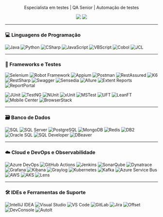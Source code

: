 <p align="center">Especialista em testes | QA Senior | Automação de testes</p>

<p align="center">
  <a href="https://github.com/cremope"><img src="https://img.shields.io/badge/GitHub-000?style=flat&logo=github&logoColor=white" /></a>
  <a href="mailto:novoa.lopez@gmail.com"><img src="https://img.shields.io/badge/Gmail-D14836?style=flat&logo=gmail&logoColor=white" /></a>
</p>

---

### 💻 Linguagens de Programação

![Java](https://img.shields.io/badge/Java-ED8B00?style=flat&logo=java&logoColor=white)
![Python](https://img.shields.io/badge/Python-3776AB?style=flat&logo=python&logoColor=white)
![CSharp](https://img.shields.io/badge/C%23-239120?style=flat&logo=c-sharp&logoColor=white)
![JavaScript](https://img.shields.io/badge/JavaScript-F7DF1E?style=flat&logo=javascript&logoColor=black)
![VBScript](https://img.shields.io/badge/VBScript-800000?style=flat&logo=windows&logoColor=white)
![Cobol](https://img.shields.io/badge/COBOL-4454A4?style=flat&logo=ibm&logoColor=white)
![JCL](https://img.shields.io/badge/JCL-0080FF?style=flat&logoColor=white)

---

### 🧪 Frameworks e Testes

![Selenium](https://img.shields.io/badge/Selenium-43B02A?style=flat&logo=selenium&logoColor=white)
![Robot Framework](https://img.shields.io/badge/Robot_Framework-grey?style=flat&logo=robotframework&logoColor=white)
![Appium](https://img.shields.io/badge/Appium-47226C?style=flat&logo=appium&logoColor=white)
![Postman](https://img.shields.io/badge/Postman-FF6C37?style=flat&logo=postman&logoColor=white)
![RestAssured](https://img.shields.io/badge/RestAssured-6C6C6C?style=flat)
![K6](https://img.shields.io/badge/K6-7D64FF?style=flat&logo=k6&logoColor=white)
![RestSharp](https://img.shields.io/badge/RestSharp-6C3483?style=flat)
![Swagger](https://img.shields.io/badge/Swagger-85EA2D?style=flat&logo=swagger&logoColor=black)
![Sensedia](https://img.shields.io/badge/Sensedia-000000?style=flat&logoColor=white)
![Allure](https://img.shields.io/badge/Allure_Report-1F1F1F?style=flat)
![Extent Reports](https://img.shields.io/badge/Extent_Reports-008ECC?style=flat&logo=html5&logoColor=white)
![ReportPortal](https://img.shields.io/badge/ReportPortal-FF6A00?style=flat&logo=reportportal&logoColor=white)



![JUnit](https://img.shields.io/badge/JUnit-25A162?style=flat&logo=java&logoColor=white)
![TestNG](https://img.shields.io/badge/TestNG-FF8C00?style=flat)
![NUnit](https://img.shields.io/badge/NUnit-3A4B7D?style=flat)
![xUnit](https://img.shields.io/badge/xUnit-8B0000?style=flat)
![MSTest](https://img.shields.io/badge/MSTest-0078D7?style=flat&logo=windows&logoColor=white)
![UFT](https://img.shields.io/badge/UFT-00599C?style=flat&logo=hp&logoColor=white)
![LeanFT](https://img.shields.io/badge/LeanFT-00B38F?style=flat)
![Mobile Center](https://img.shields.io/badge/Mobile%20Center-7E57C2?style=flat)
![BrowserStack](https://img.shields.io/badge/BrowserStack-FF9933?style=flat&logo=browserstack&logoColor=white)

---

### 🗃️ Banco de Dados

![SQL](https://img.shields.io/badge/SQL-003B57?style=flat&logo=mysql&logoColor=white)
![SQL Server](https://img.shields.io/badge/SQL_Server-CC2927?style=flat&logo=microsoftsqlserver&logoColor=white)
![PostgreSQL](https://img.shields.io/badge/PostgreSQL-336791?style=flat&logo=postgresql&logoColor=white)
![MongoDB](https://img.shields.io/badge/MongoDB-4EA94B?style=flat&logo=mongodb&logoColor=white)
![Redis](https://img.shields.io/badge/Redis-DC382D?style=flat&logo=redis&logoColor=white)
![DB2](https://img.shields.io/badge/DB2-006400?style=flat&logo=ibm&logoColor=white)
![Oracle SQL](https://img.shields.io/badge/Oracle_SQL-F80000?style=flat&logo=oracle&logoColor=white)
![SQL Developer](https://img.shields.io/badge/SQL%20Developer-00758F?style=flat&logo=oracle&logoColor=white)
![DBeaver](https://img.shields.io/badge/DBeaver-372923?style=flat)

---

### ☁️ Cloud e DevOps e Observabilidade

![Azure DevOps](https://img.shields.io/badge/Azure_DevOps-0078D7?style=flat&logo=azuredevops&logoColor=white)
![GitHub Actions](https://img.shields.io/badge/GitHub_Actions-2088FF?style=flat&logo=githubactions&logoColor=white)
![Jenkins](https://img.shields.io/badge/Jenkins-D24939?style=flat&logo=jenkins&logoColor=white)
![SonarQube](https://img.shields.io/badge/SonarQube-4E9BCD?style=flat&logo=sonarqube&logoColor=white)
![Dynatrace](https://img.shields.io/badge/Dynatrace-22BBFF?style=flat)
![Grafana](https://img.shields.io/badge/Grafana-F46800?style=flat&logo=grafana&logoColor=white)
![Kibana](https://img.shields.io/badge/Kibana-005571?style=flat&logo=elastic&logoColor=white)
![Graylog](https://img.shields.io/badge/Graylog-8A1538?style=flat)
![Kubernetes](https://img.shields.io/badge/Kubernetes-326CE5?style=flat&logo=kubernetes&logoColor=white)
![Kafka](https://img.shields.io/badge/Apache%20Kafka-231F20?style=flat&logo=apachekafka&logoColor=white)
![Azure Service Bus](https://img.shields.io/badge/Azure%20Service%20Bus-007FFF?style=flat&logo=microsoftazure&logoColor=white)
![AWS](https://img.shields.io/badge/AWS-232F3E?style=flat&logo=amazonaws&logoColor=white)
![AKS](https://img.shields.io/badge/AKS-A3C1DA?style=flat&logo=azuredevops&logoColor=white)
![Lens](https://img.shields.io/badge/Lens-2E3440?style=flat)

---

### 🛠️ IDEs e Ferramentas de Suporte

![IntelliJ IDEA](https://img.shields.io/badge/IntelliJ_IDEA-000000?style=flat&logo=intellijidea&logoColor=white)
![Visual Studio](https://img.shields.io/badge/Visual_Studio-5C2D91?style=flat&logo=visualstudio&logoColor=white)
![VS Code](https://img.shields.io/badge/VS_Code-007ACC?style=flat&logo=visualstudiocode&logoColor=white)
![GitLab](https://img.shields.io/badge/GitLab-FC6D26?style=flat&logo=gitlab&logoColor=white)
![Jira](https://img.shields.io/badge/Jira-Zephyr-0052CC?style=flat&logo=jira&logoColor=white)
![Offset](https://img.shields.io/badge/Offset-4B0082?style=flat)
![DevConsole](https://img.shields.io/badge/DevConsole-0A0A0A?style=flat)
![AutoIt](https://img.shields.io/badge/AutoIt-1C3552?style=flat)
</p>

